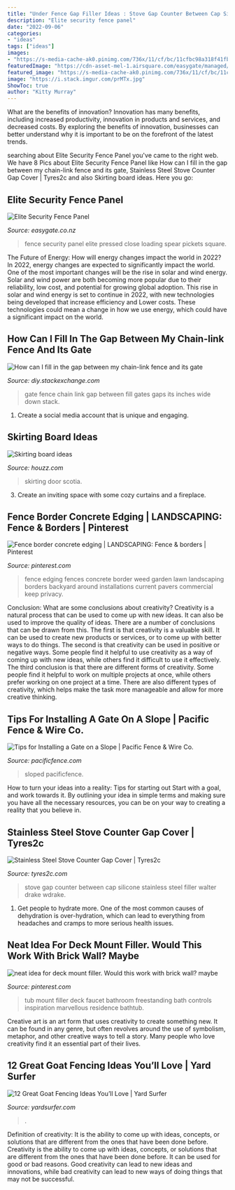 ```yaml
---
title: "Under Fence Gap Filler Ideas : Stove Gap Counter Between Cap Silicone Stainless Steel Filler Walter Drake Wdrake"
description: "Elite security fence panel"
date: "2022-09-06"
categories:
- "ideas"
tags: ["ideas"]
images:
- "https://s-media-cache-ak0.pinimg.com/736x/11/cf/bc/11cfbc98a318f41fb2fd4c3dd56320eb.jpg"
featuredImage: "https://cdn-asset-mel-1.airsquare.com/easygate/managed/image/product/25114186-FECC-11E6-853C2B4BFA6E11CF-zoom.jpg"
featured_image: "https://s-media-cache-ak0.pinimg.com/736x/11/cf/bc/11cfbc98a318f41fb2fd4c3dd56320eb.jpg"
image: "https://i.stack.imgur.com/prMTx.jpg"
ShowToc: true
author: "Kitty Murray"
---
```



What are the benefits of innovation?
Innovation has many benefits, including increased productivity, innovation in products and services, and decreased costs. By exploring the benefits of innovation, businesses can better understand why it is important to be on the forefront of the latest trends.

	

		
searching about Elite Security Fence Panel you've came to the right web. We have 8 Pics about Elite Security Fence Panel like How can I fill in the gap between my chain-link fence and its gate, Stainless Steel Stove Counter Gap Cover | Tyres2c and also Skirting board ideas. Here you go:
		
    
## Elite Security Fence Panel

<img loading=lazy src="https://cdn-asset-mel-1.airsquare.com/easygate/managed/image/product/25114186-FECC-11E6-853C2B4BFA6E11CF-zoom.jpg" onerror="this.onerror=null;this.src='https://tse2.mm.bing.net/th?id=OIP.4dF5-ZRRHU5Leld8lYWU3gHaEK&amp;pid=15.1';" alt="Elite Security Fence Panel">

_Source: easygate.co.nz_

>fence security panel elite pressed close loading spear pickets square. 

	

The Future of Energy: How will energy changes impact the world in 2022?
In 2022, energy changes are expected to significantly impact the world. One of the most important changes will be the rise in solar and wind energy. Solar and wind power are both becoming more popular due to their reliability, low cost, and potential for growing global adoption. This rise in solar and wind energy is set to continue in 2022, with new technologies being developed that increase efficiency and Lower costs. These technologies could mean a change in how we use energy, which could have a significant impact on the world.

    
## How Can I Fill In The Gap Between My Chain-link Fence And Its Gate

<img loading=lazy src="https://i.stack.imgur.com/prMTx.jpg" onerror="this.onerror=null;this.src='https://tse2.mm.bing.net/th?id=OIP.Xe1D5VMTX8N3vRoIxvLG8gHaJ4&amp;pid=15.1';" alt="How can I fill in the gap between my chain-link fence and its gate">

_Source: diy.stackexchange.com_

>gate fence chain link gap between fill gates gaps its inches wide down stack. 

	

1. Create a social media account that is unique and engaging.

    
## Skirting Board Ideas

<img loading=lazy src="https://st.hzcdn.com/simgs/4fe26828016075a4_8-6074/home-design.jpg" onerror="this.onerror=null;this.src='https://tse3.mm.bing.net/th?id=OIP.LxjlFSBuNQ4sMIEgMtCi_QHaFk&amp;pid=15.1';" alt="Skirting board ideas">

_Source: houzz.com_

>skirting door scotia. 

	

3. Create an inviting space with some cozy curtains and a fireplace. 

    
## Fence Border Concrete Edging | LANDSCAPING: Fence &amp; Borders | Pinterest

<img loading=lazy src="https://s-media-cache-ak0.pinimg.com/736x/11/cf/bc/11cfbc98a318f41fb2fd4c3dd56320eb.jpg" onerror="this.onerror=null;this.src='https://tse4.mm.bing.net/th?id=OIP.aiRRJP48-4bRP-x-f4ChJAHaE8&amp;pid=15.1';" alt="Fence border concrete edging | LANDSCAPING: Fence &amp; borders | Pinterest">

_Source: pinterest.com_

>fence edging fences concrete border weed garden lawn landscaping borders backyard around installations current pavers commercial keep privacy. 

	

Conclusion: What are some conclusions about creativity?
Creativity is a natural process that can be used to come up with new ideas. It can also be used to improve the quality of ideas. There are a number of conclusions that can be drawn from this. The first is that creativity is a valuable skill. It can be used to create new products or services, or to come up with better ways to do things. The second is that creativity can be used in positive or negative ways. Some people find it helpful to use creativity as a way of coming up with new ideas, while others find it difficult to use it effectively. The third conclusion is that there are different forms of creativity. Some people find it helpful to work on multiple projects at once, while others prefer working on one project at a time. There are also different types of creativity, which helps make the task more manageable and allow for more creative thinking.

    
## Tips For Installing A Gate On A Slope | Pacific Fence &amp; Wire Co.

<img loading=lazy src="http://www.pacificfence.com/wp-content/uploads/2011/07/fence-slope.jpg" onerror="this.onerror=null;this.src='https://tse4.mm.bing.net/th?id=OIP.-nE8BdEPt6z6_Y2vSao3RwAAAA&amp;pid=15.1';" alt="Tips for Installing a Gate on a Slope | Pacific Fence &amp; Wire Co.">

_Source: pacificfence.com_

>sloped pacificfence. 

	

How to turn your ideas into a reality: Tips for starting out
Start with a goal, and work towards it. By outlining your idea in simple terms and making sure you have all the necessary resources, you can be on your way to creating a reality that you believe in.

    
## Stainless Steel Stove Counter Gap Cover | Tyres2c

<img loading=lazy src="https://media.wdrake.com/images/p310745b.jpg" onerror="this.onerror=null;this.src='https://tse4.mm.bing.net/th?id=OIP.UwkaIphSs6qKRiq2m_uCRwHaHa&amp;pid=15.1';" alt="Stainless Steel Stove Counter Gap Cover | Tyres2c">

_Source: tyres2c.com_

>stove gap counter between cap silicone stainless steel filler walter drake wdrake. 

	

1. Get people to hydrate more. One of the most common causes of dehydration is over-hydration, which can lead to everything from headaches and cramps to more serious health issues.

    
## Neat Idea For Deck Mount Filler. Would This Work With Brick Wall? Maybe

<img loading=lazy src="https://i.pinimg.com/originals/11/90/94/119094c14aed73365245ec6cdf340dbc.jpg" onerror="this.onerror=null;this.src='https://tse1.mm.bing.net/th?id=OIP.yVtNLPjMnwZuEsciPTKdJwHaJ4&amp;pid=15.1';" alt="neat idea for deck mount filler. Would this work with brick wall? maybe">

_Source: pinterest.com_

>tub mount filler deck faucet bathroom freestanding bath controls inspiration marvellous residence bathtub. 

	

Creative art is an art form that uses creativity to create something new. It can be found in any genre, but often revolves around the use of symbolism, metaphor, and other creative ways to tell a story. Many people who love creativity find it an essential part of their lives.

    
## 12 Great Goat Fencing Ideas You’ll Love | Yard Surfer

<img loading=lazy src="https://yardsurfer.com/wp-content/uploads/2020/11/Goat-Fencing-Ideas-10-1024x683.jpg" onerror="this.onerror=null;this.src='https://tse1.mm.bing.net/th?id=OIP.3R9UE6N2y196i86vyeKhrwHaE8&amp;pid=15.1';" alt="12 Great Goat Fencing Ideas You’ll Love | Yard Surfer">

_Source: yardsurfer.com_

>. 

	

Definition of creativity: It is the ability to come up with ideas, concepts, or solutions that are different from the ones that have been done before.
Creativity is the ability to come up with ideas, concepts, or solutions that are different from the ones that have been done before. It can be used for good or bad reasons. Good creativity can lead to new ideas and innovations, while bad creativity can lead to new ways of doing things that may not be successful.

